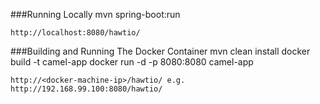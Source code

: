 ###Running Locally
    mvn spring-boot:run

    http://localhost:8080/hawtio/

###Building and Running The Docker Container
    mvn clean install
    docker build -t camel-app
    docker run -d -p 8080:8080 camel-app
    
    http://<docker-machine-ip>/hawtio/ e.g. http://192.168.99.100:8080/hawtio/